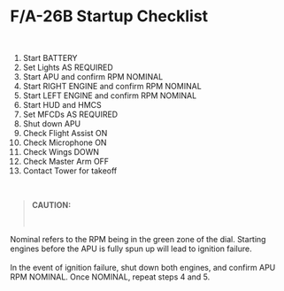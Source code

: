 # F/A-26B Startup Checklist

<br>

1. Start BATTERY
2. Set Lights AS REQUIRED
3. Start APU and confirm RPM NOMINAL
4. Start RIGHT ENGINE and confirm RPM NOMINAL
5. Start LEFT ENGINE and confirm RPM NOMINAL
6. Start HUD and HMCS
7. Set MFCDs AS REQUIRED
8. Shut down APU
9. Check Flight Assist ON
10. Check Microphone ON
11. Check Wings DOWN
12. Check Master Arm OFF
13. Contact Tower for takeoff

<br>

> **CAUTION:**
>
> <br>

<div class="border-s-4 border-red-700 ps-4 mb-5">
    Nominal refers to the RPM being in the green zone of the dial. Starting engines before the APU is fully spun up will lead to ignition failure. 
    <br><br>
    In the event of ignition failure, shut down both engines, and confirm APU RPM NOMINAL. Once NOMINAL, repeat steps 4 and 5.
</div>

<br>
